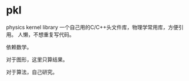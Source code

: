 # pkl
physics kernel library
 一个自己用的C/C++头文件库，物理学常用库，方便引用。
人懒，不想重复写代码。

依赖数学。



对于图形，这里只算结果。

对于算法，自己研究。


